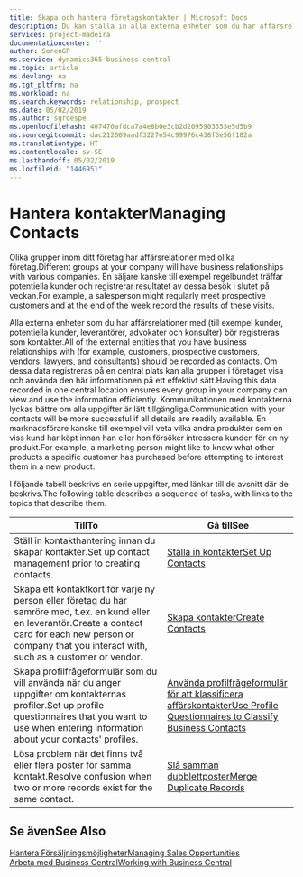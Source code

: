 ```yaml
---
title: Skapa och hantera företagskontakter | Microsoft Docs
description: Du kan ställa in alla externa enheter som du har affärsrelationer med (till exempel potentiella kunder, leverantörer och konsulter) för kontakter.
services: project-madeira
documentationcenter: ''
author: SorenGP
ms.service: dynamics365-business-central
ms.topic: article
ms.devlang: na
ms.tgt_pltfrm: na
ms.workload: na
ms.search.keywords: relationship, prospect
ms.date: 05/02/2019
ms.author: sgroespe
ms.openlocfilehash: 407470afdca7a4e8b0e3cb2d2095903353e5d5b9
ms.sourcegitcommit: dac212009aadf3227e54c99976c438f6e56f182a
ms.translationtype: HT
ms.contentlocale: sv-SE
ms.lasthandoff: 05/02/2019
ms.locfileid: "1446951"
---
```

# <a name="managing-contacts"></a><span data-ttu-id="09353-103">Hantera kontakter</span><span class="sxs-lookup"><span data-stu-id="09353-103">Managing Contacts</span></span>
<span data-ttu-id="09353-104">Olika grupper inom ditt företag har affärsrelationer med olika företag.</span><span class="sxs-lookup"><span data-stu-id="09353-104">Different groups at your company will have business relationships with various companies.</span></span> <span data-ttu-id="09353-105">En säljare kanske till exempel regelbundet träffar potentiella kunder och registrerar resultatet av dessa besök i slutet på veckan.</span><span class="sxs-lookup"><span data-stu-id="09353-105">For example, a salesperson might regularly meet prospective customers and at the end of the week record the results of these visits.</span></span>

<span data-ttu-id="09353-106">Alla externa enheter som du har affärsrelationer med (till exempel kunder, potentiella kunder, leverantörer, advokater och konsulter) bör registreras som kontakter.</span><span class="sxs-lookup"><span data-stu-id="09353-106">All of the external entities that you have business relationships with (for example, customers, prospective customers, vendors, lawyers, and consultants) should be recorded as contacts.</span></span> <span data-ttu-id="09353-107">Om dessa data registreras på en central plats kan alla grupper i företaget visa och använda den här informationen på ett effektivt sätt.</span><span class="sxs-lookup"><span data-stu-id="09353-107">Having this data recorded in one central location ensures every group in your company can view and use the information efficiently.</span></span> <span data-ttu-id="09353-108">Kommunikationen med kontakterna lyckas bättre om alla uppgifter är lätt tillgängliga.</span><span class="sxs-lookup"><span data-stu-id="09353-108">Communication with your contacts will be more successful if all details are readily available.</span></span> <span data-ttu-id="09353-109">En marknadsförare kanske till exempel vill veta vilka andra produkter som en viss kund har köpt innan han eller hon försöker intressera kunden för en ny produkt.</span><span class="sxs-lookup"><span data-stu-id="09353-109">For example, a marketing person might like to know what other products a specific customer has purchased before attempting to interest them in a new product.</span></span>

<span data-ttu-id="09353-110">I följande tabell beskrivs en serie uppgifter, med länkar till de avsnitt där de beskrivs.</span><span class="sxs-lookup"><span data-stu-id="09353-110">The following table describes a sequence of tasks, with links to the topics that describe them.</span></span>

| <span data-ttu-id="09353-111">Till</span><span class="sxs-lookup"><span data-stu-id="09353-111">To</span></span> | <span data-ttu-id="09353-112">Gå till</span><span class="sxs-lookup"><span data-stu-id="09353-112">See</span></span> |
| --- | --- |
| <span data-ttu-id="09353-113">Ställ in kontakthantering innan du skapar kontakter.</span><span class="sxs-lookup"><span data-stu-id="09353-113">Set up contact management prior to creating contacts.</span></span> |[<span data-ttu-id="09353-114">Ställa in kontakter</span><span class="sxs-lookup"><span data-stu-id="09353-114">Set Up Contacts</span></span>](marketing-setup-contacts.md) |
| <span data-ttu-id="09353-115">Skapa ett kontaktkort för varje ny person eller företag du har samröre med, t.ex. en kund eller en leverantör.</span><span class="sxs-lookup"><span data-stu-id="09353-115">Create a contact card for each new person or company that you interact with, such as a customer or vendor.</span></span> |[<span data-ttu-id="09353-116">Skapa kontakter</span><span class="sxs-lookup"><span data-stu-id="09353-116">Create Contacts</span></span>](marketing-create-contact-companies.md) |
|<span data-ttu-id="09353-117">Skapa profilfrågeformulär som du vill använda när du anger uppgifter om kontakternas profiler.</span><span class="sxs-lookup"><span data-stu-id="09353-117">Set up profile questionnaires that you want to use when entering information about your contacts' profiles.</span></span>|[<span data-ttu-id="09353-118">Använda profilfrågeformulär för att klassificera affärskontakter</span><span class="sxs-lookup"><span data-stu-id="09353-118">Use Profile Questionnaires to Classify Business Contacts</span></span>](marketing-create-contact-profile-questionnaire.md)|
|<span data-ttu-id="09353-119">Lösa problem när det finns två eller flera poster för samma kontakt.</span><span class="sxs-lookup"><span data-stu-id="09353-119">Resolve confusion when two or more records exist for the same contact.</span></span>|[<span data-ttu-id="09353-120">Slå samman dubblettposter</span><span class="sxs-lookup"><span data-stu-id="09353-120">Merge Duplicate Records</span></span>](sales-how-merge-duplicate-records.md)|

## <a name="see-also"></a><span data-ttu-id="09353-121">Se även</span><span class="sxs-lookup"><span data-stu-id="09353-121">See Also</span></span>
[<span data-ttu-id="09353-122">Hantera Försäljningsmöjligheter</span><span class="sxs-lookup"><span data-stu-id="09353-122">Managing Sales Opportunities</span></span>](marketing-manage-sales-opportunities.md)  
[<span data-ttu-id="09353-123">Arbeta med Business Central</span><span class="sxs-lookup"><span data-stu-id="09353-123">Working with Business Central</span></span>](ui-work-product.md)  
